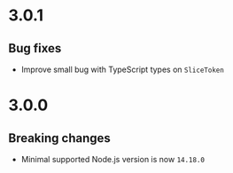 # 3.0.1

## Bug fixes

- Improve small bug with TypeScript types on `SliceToken`

# 3.0.0

## Breaking changes

- Minimal supported Node.js version is now `14.18.0`
